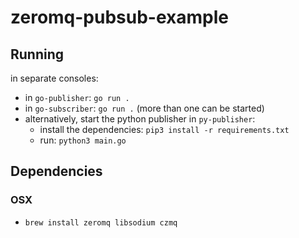# zeromq-pubsub-example

## Running

in separate consoles:

- in `go-publisher`: `go run .`
- in `go-subscriber`: `go run .` (more than one can be started)
- alternatively, start the python publisher in `py-publisher`:
  - install the dependencies: `pip3 install -r requirements.txt`
  - run: `python3 main.go`

## Dependencies

### OSX

- `brew install zeromq libsodium czmq` 
